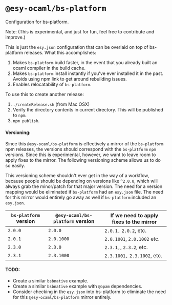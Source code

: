 # `@esy-ocaml/bs-platform`
Configuration for bs-platform.

Note: (This is experimental, and just for fun, feel free to contribute and improve.)

This is just the `esy.json` configuration that can be overlaid on top of bs-platform releases.
What this accomplishes:

1. Makes `bs-platform` build faster, in the event that you already built an ocaml compiler in the build cache.
2. Makes `bs-platform` install instantly if you've ever installed it in the past. Avoids using npm link to get around rebuilding issues.
3. Enables relocatability of `bs-platform`.

To use this to create another release:
1. `./createRelease.sh` (from Mac OSX)
2. Verify the directory contents in current directory. This will be published to `npm`.
2. `npm publish`.


#### Versioning:
Since this `@esy-ocaml/bs-platform` is effectively a mirror of the
`bs-platform` npm releases, the versions should correspond with the
`bs-platform` `npm` versions. Since this is experimental, however, we want to
leave room to apply fixes to the mirror. The following versioning scheme allows
us to do so easily.


This versioning scheme shouldn't ever get in the way of a workflow, because
people should be depending on versions like `^2.0.0`, which will always grab
the minor/patch for that major version.
The need for a version mapping would be eliminated if `bs-platform` had an
`esy.json` file. The need for this mirror would entirely go away as well if
`bs-platform` included an `esy.json`.

`bs-platform` version | `@esy-ocaml/bs-platform` version | If we need to apply fixes to the mirror |
----------------------|----------------------------------|------------------------------------------
`2.0.0`               | `2.0.0`     | `2.0.1,` `2.0.2`, etc.
`2.0.1`               | `2.0.1000`  | `2.0.1001`, `2.0.1002` etc.
`2.3.0`               | `2.3.0`     | `2.3.1,`, `2.3.2`, etc.
`2.3.1`               | `2.3.1000`  | `2.3.1001,` `2.3.1002`, etc.

#### TODO:
- Create a similar `bsbnative` example.
- Create a similar `bsbnative` example with `@opam` dependencies.
- Consider checking in the `esy.json` into bs-platform to eliminate the need
  for this `@esy-ocaml/bs-platform` mirror entirely.
